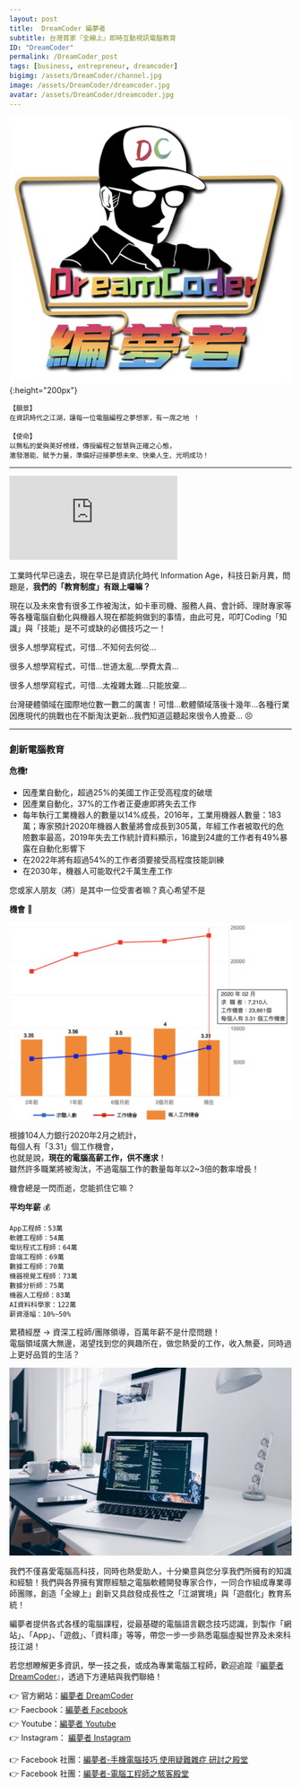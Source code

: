 ```yaml
---
layout: post
title:  DreamCoder 編夢者 
subtitle: 台灣首家『全線上』即時互動視訊電腦教育
ID: "DreamCoder"
permalink: /DreamCoder_post
tags: [business, entrepreneur, dreamcoder]
bigimg: /assets/DreamCoder/channel.jpg
image: /assets/DreamCoder/dreamcoder.jpg
avatar: /assets/DreamCoder/dreamcoder.jpg
---
```


![Dreamcoder logo](/assets/DreamCoder/dreamcoder.jpg){:height="200px"}

```
【願景】
在資訊時代之江湖，讓每一位電腦編程之夢想家，有一席之地 ！  

【使命】 
以無私的愛與美好榜樣，傳授編程之智慧與正確之心態，
激發潛能、賦予力量，準備好迎接夢想未來、快樂人生、光明成功！
```

---

<div class="embed-video">
<iframe src="https://www.youtube.com/embed/KlvUD-YwKOc" frameborder="0" allow="accelerometer; autoplay; encrypted-media; gyroscope; picture-in-picture" allowfullscreen></iframe>
</div>

工業時代早已遠去，現在早已是資訊化時代 Information Age，科技日新月異，問題是，<b>我們的「教育制度」有跟上囉嘛？</b>

現在以及未來會有很多工作被淘汰，如卡車司機、服務人員、會計師、理財專家等等各種電腦自動化與機器人現在都能夠做到的事情，由此可見，叩叮Coding「知識」與「技能」是不可或缺的必備技巧之一！

很多人想學寫程式，可惜…不知何去何從...

很多人想學寫程式，可惜…世道太亂…學費太貴...

很多人想學寫程式，可惜…太複雜太難…只能放棄...

台灣硬體領域在國際地位數一數二的厲害！可惜...軟體領域落後十幾年...各種行業因應現代的挑戰也在不斷淘汰更新...我們知道這聽起來很令人擔憂... :persevere:

---

### 創新電腦教育

<b>危機</b>:heavy_exclamation_mark:

* 因產業自動化，超過25%的美國工作正受高程度的破壞
* 因產業自動化，37%的工作者正憂慮即將失去工作
* 每年執行工業機器人的數量以14%成長，2016年，工業用機器人數量：183萬；專家預計2020年機器人數量將會成長到305萬，年經工作者被取代的危險數率最高，2019年失去工作統計資料顯示，16歲到24歲的工作者有49%暴露在自動化影響下
* 在2022年將有超過54%的工作者須要接受高程度技能訓練
* 在2030年，機器人可能取代2千萬生產工作

您或家人朋友（將）是其中一位受害者嘛？真心希望不是

<b>機會</b> :gift_heart:

![2020 職缺統計](/assets/DreamCoder/2020-computer-job-stat.png)

根據104人力銀行2020年2月之統計，  
每個人有「3.31」個工作機會，  
也就是說，<b>現在的電腦高薪工作，供不應求</b>！  
雖然許多職業將被淘汰，不過電腦工作的數量每年以2~3倍的數率增長！

機會總是一閃而逝，您能抓住它嘛？

<b>平均年薪</b> :moneybag:

```
App工程師：53萬  
軟體工程師：54萬  
電玩程式工程師：64萬  
雲端工程師：69萬  
數據工程師：70萬  
機器視覺工程師：73萬  
數據分析師：75萬  
機器人工程師：83萬  
AI資料科學家：122萬  
薪資漲幅：10%~50%  
```

累積經歷 -> 資深工程師/團隊領導，百萬年薪不是什麼問題！  
電腦領域廣大無邊，渴望找到您的興趣所在，做您熱愛的工作，收入無憂，同時過上更好品質的生活？

![Dreamcoder computer](/assets/DreamCoder/dc.computer.jpg)

我們不僅喜愛電腦高科技，同時也熱愛助人，十分樂意與您分享我們所擁有的知識和經驗！我們與各界擁有實際經驗之電腦軟體開發專家合作，一同合作組成專業導師團隊，創造「全線上」創新又具啟發成長性之「江湖實境」與「遊戲化」教育系統！

編夢者提供各式各樣的電腦課程，從最基礎的電腦語言觀念技巧認識，到製作「網站」、「App」、「遊戲」、「資料庫」等等，帶您一步一步熟悉電腦虛擬世界及未來科技江湖！

若您想瞭解更多資訊，學一技之長，或成為專業電腦工程師，歡迎追蹤『[編夢者 DreamCoder]』，透過下方連結與我們聯絡！


:point_right: 官方網站：[編夢者 DreamCoder]  
:point_right: Faecbook：[編夢者 Facebook]  
:point_right: Youtube：[編夢者 Youtube]  
:point_right: Instagram： [編夢者 Instagram]  

:point_right: Facebook 社團：[編夢者-手機電腦技巧 使用疑難雜症 研討之殿堂]  
:point_right: Facebook 社團：[編夢者-電腦工程師之駭客殿堂]  


[編夢者 DreamCoder]: https://tomyhhc.com
[編夢者 Facebook]: https://www.facebook.com/dreamcoder.tw/
[編夢者 Instagram]: https://www.instagram.com/dreamcoder.tw/
[編夢者 Youtube]: https://www.youtube.com/channel/UCz_uOmu2iDuQt86ZfCrIRCQ
[編夢者-手機電腦技巧 使用疑難雜症 研討之殿堂]: https://www.facebook.com/groups/dc.computer.skills.community/ 
[編夢者-電腦工程師之駭客殿堂]: https://www.facebook.com/groups/dreamcoder.hackers


